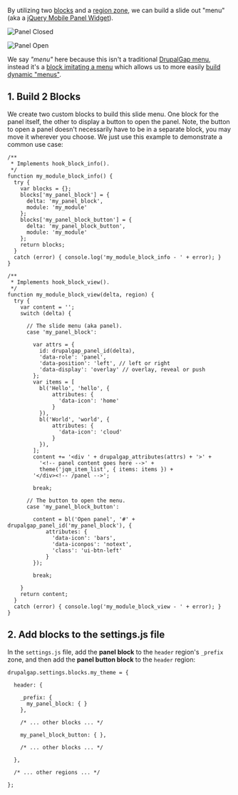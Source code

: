 

By utilizing two [blocks](../Blocks) and a [region zone](../Regions/Region_Zones), we can build a slide out "menu" (aka a [jQuery Mobile Panel Widget](http://api.jquerymobile.com/panel/)).

![Panel Closed](http://drupalgap.org/sites/default/files/panel-closed_0.png)

![Panel Open](http://drupalgap.org/sites/default/files/panel-open.png)

We say *"menu"* here because this isn't a traditional [DrupalGap menu](../Menus), instead it's a [block imitating a menu](../Blocks/Imitating_Menus_with_Blocks) which allows us to more easily [build dynamic "menus"](../Menus/Menus_with_Dynamic_Links).

## 1. Build 2 Blocks

We create two custom blocks to build this slide menu. One block for the panel itself, the other to display a button to open the panel. Note, the button to open a panel doesn't necessarily have to be in a separate block, you may move it wherever you choose. We just use this example to demonstrate a common use case:

```
/**
 * Implements hook_block_info().
 */
function my_module_block_info() {
  try {
    var blocks = {};
    blocks['my_panel_block'] = {
      delta: 'my_panel_block',
      module: 'my_module'
    };
    blocks['my_panel_block_button'] = {
      delta: 'my_panel_block_button',
      module: 'my_module'
    };
    return blocks;
  }
  catch (error) { console.log('my_module_block_info - ' + error); }
}

/**
 * Implements hook_block_view().
 */
function my_module_block_view(delta, region) {
  try {
    var content = '';
    switch (delta) {

      // The slide menu (aka panel).
      case 'my_panel_block':

        var attrs = {
          id: drupalgap_panel_id(delta),
          'data-role': 'panel',
          'data-position': 'left', // left or right
          'data-display': 'overlay' // overlay, reveal or push
        };
        var items = [
          bl('Hello', 'hello', {
              attributes: {
                'data-icon': 'home'
              }
          }),
          bl('World', 'world', {
              attributes: {
                'data-icon': 'cloud'
              }
          }),
        ];
        content += '<div ' + drupalgap_attributes(attrs) + '>' +
          '<!-- panel content goes here -->' +
          theme('jqm_item_list', { items: items }) +
        '</div><!-- /panel -->';

        break;

      // The button to open the menu.
      case 'my_panel_block_button':

        content = bl('Open panel', '#' + drupalgap_panel_id('my_panel_block'), {
            attributes: {
              'data-icon': 'bars',
              'data-iconpos': 'notext',
              'class': 'ui-btn-left'
            }
        });

        break;

    }
    return content;
  }
  catch (error) { console.log('my_module_block_view - ' + error); }
}
```

## 2. Add blocks to the settings.js file

In the `settings.js` file, add the **panel block** to the `header` region's `_prefix` zone, and then add the **panel button block** to the `header` region:

```
drupalgap.settings.blocks.my_theme = {

  header: {

    _prefix: {
      my_panel_block: { }
    },

    /* ... other blocks ... */

    my_panel_block_button: { },

    /* ... other blocks ... */

  },

  /* ... other regions ... */

};
```